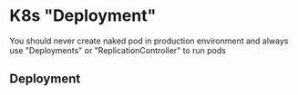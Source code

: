 # K8s "Deployment"

You should never create naked pod in production environment and always use "Deployments" or "ReplicationController" to run pods


## Deployment

